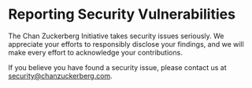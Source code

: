 # Reporting Security Vulnerabilities

The Chan Zuckerberg Initiative takes security issues seriously. We appreciate your efforts to responsibly disclose your findings, and we will make every effort to acknowledge your contributions.

If you believe you have found a security issue, please contact us at [security@chanzuckerberg.com](mailto:security@chanzuckerberg.com).